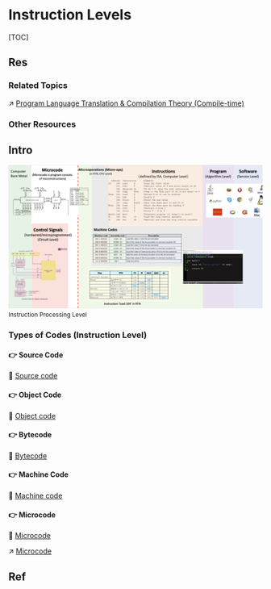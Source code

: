 # Instruction Levels

[TOC]



## Res
### Related Topics
↗ [Program Language Translation & Compilation Theory (Compile-time)](../../../../../../🛣️%20Program%20Compilation%20&%20Execution/🚮%20Program%20Language%20Translation%20&%20Compilation%20Theory%20(Compile-time)/Program%20Language%20Translation%20&%20Compilation%20Theory%20(Compile-time).md)


### Other Resources



## Intro
![](../../../../../../../../Assets/Pics/Screenshot%202023-03-21%20at%209.12.25%20PM.png)
<small>Instruction Processing Level</small>


### Types of Codes (Instruction Level)
#### 👉 Source Code
🔗 [Source code](https://en.wikipedia.org/wiki/Source_code "Source code")


#### 👉 Object Code
🔗 [Object code](https://en.wikipedia.org/wiki/Object_code "Object code")


#### 👉 Bytecode
🔗 [Bytecode](https://en.wikipedia.org/wiki/Bytecode "Bytecode")


#### 👉 Machine Code
🔗 [Machine code](https://en.wikipedia.org/wiki/Machine_code "Machine code")


#### 👉 Microcode
🔗 [Microcode](https://en.wikipedia.org/wiki/Microcode "Microcode")

↗ [Microcode](../../../../../Firmware%20and%20Computer%20(OS)%20Booting/Microcode/Microcode.md)



## Ref

